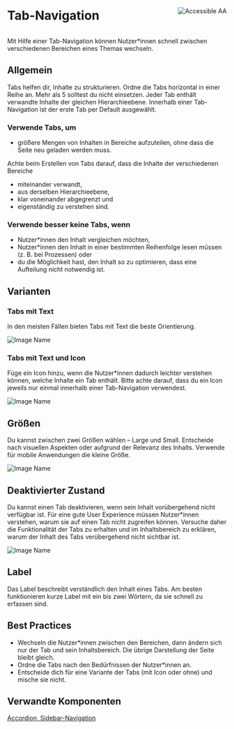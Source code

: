 <div style="display: inline-flex; align-items: center; justify-content: space-between; width: 100%;">
    <h1>Tab-Navigation</h1>
    <img src="assets/aa.png" alt="Accessible AA" />
</div>

Mit Hilfe einer Tab-Navigation können Nutzer*innen schnell zwischen verschiedenen Bereichen eines Themas wechseln.

## Allgemein

Tabs helfen dir, Inhalte zu strukturieren. Ordne die Tabs horizontal in einer Reihe an. Mehr als 5 solltest du nicht einsetzen. Jeder Tab enthält verwandte Inhalte der gleichen Hierarchieebene. Innerhalb einer Tab-Navigation ist der erste Tab per Default ausgewählt.

### Verwende Tabs, um 

* größere Mengen von Inhalten in Bereiche aufzuteilen, ohne dass die Seite neu geladen werden muss.

Achte beim Erstellen von Tabs darauf, dass die Inhalte der verschiedenen Bereiche

*	miteinander verwandt,
*	aus derselben Hierarchieebene,
*	klar voneinander abgegrenzt und
*	eigenständig zu verstehen sind.

### Verwende besser keine Tabs, wenn 

*	Nutzer*innen den Inhalt vergleichen möchten,
*	Nutzer*innen den Inhalt in einer bestimmten Reihenfolge lesen müssen (z. B. bei Prozessen) oder
*	du die Möglichkeit hast, den Inhalt so zu optimieren, dass eine Aufteilung nicht notwendig ist.

## Varianten

### Tabs mit Text

In den meisten Fällen bieten Tabs mit Text die beste Orientierung.

![Image Name](assets/3_components/tab-navigation/tab_navigation_textonly.png)

### Tabs mit Text und Icon

Füge ein Icon hinzu, wenn die Nutzer*innen dadurch leichter verstehen können, welche Inhalte ein Tab enthält. Bitte achte darauf, dass du ein Icon jeweils nur einmal innerhalb einer Tab-Navigation verwendest.

![Image Name](assets/3_components/tab-navigation/tab_navigation_icon-text.png)

## Größen

Du kannst zwischen zwei Größen wählen – Large und Small. Entscheide nach visuellen Aspekten oder aufgrund der Relevanz des Inhalts. Verwende für mobile Anwendungen die kleine Größe. 

![Image Name](assets/3_components/tab-navigation/tab_navigation_sizes.png)

## Deaktivierter Zustand

Du kannst einen Tab deaktivieren, wenn sein Inhalt vorübergehend nicht verfügbar ist. Für eine gute User Experience müssen Nutzer*innen verstehen, warum sie auf einen Tab nicht zugreifen können. Versuche daher die Funktionalität der Tabs zu erhalten und im Inhaltsbereich zu erklären, warum der Inhalt des Tabs verübergehend nicht sichtbar ist.

![Image Name](assets/3_components/tab-navigation/tab_navigation_disabled.png)

## Label

Das Label beschreibt verständlich den Inhalt eines Tabs. Am besten funktionieren kurze Label mit ein bis zwei Wörtern, da sie schnell zu erfassen sind.

## Best Practices

*	Wechseln die Nutzer*innen zwischen den Bereichen, dann ändern sich nur der Tab und sein Inhaltsbereich. Die übrige Darstellung der Seite bleibt gleich.
*	Ordne die Tabs nach den Bedürfnissen der Nutzer*innen an.
*	Entscheide dich für eine Variante der Tabs (mit Icon oder ohne) und mische sie nicht.

## Verwandte Komponenten

<a href="?path=/usage/components-accordion--standard">Accordion, </a>
<a href="?path=/usage/components-sidebar-navigation--standard">Sidebar-Navigation</a>